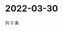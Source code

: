 # 2022-03-30

共 0 条

<!-- BEGIN WEIBO -->
<!-- 最后更新时间 Wed Mar 30 2022 01:15:13 GMT+0800 (China Standard Time) -->

<!-- END WEIBO -->
